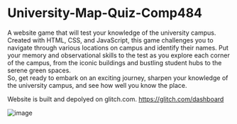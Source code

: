 # University-Map-Quiz-Comp484
A website game that will test your knowledge of the university campus.
Created with HTML, CSS, and JavaScript, this game challenges you to navigate through various locations on campus and identify their names. 
Put your memory and observational skills to the test as you explore each corner of the campus, 
from the iconic buildings and bustling student hubs to the serene green spaces.  
So, get ready to embark on an exciting journey, sharpen your knowledge of the university campus, and see how well you know the place.


Website is built and depolyed on glitch.com. https://glitch.com/dashboard


![image](https://github.com/brianbales99/University-Map-Quiz-Comp484/assets/48467575/2a8bb339-a7df-4724-8067-97941772f928)
